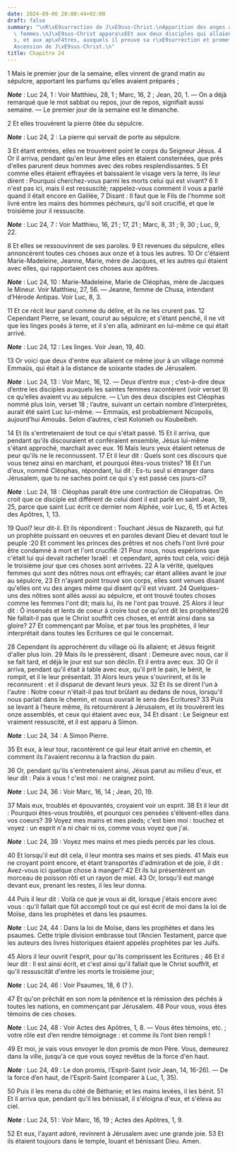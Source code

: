 ```yaml
---
date: 2024-09-06 20:00:44+02:00
draft: false
summary: "\nR\xE9surrection de J\xE9sus-Christ.\nApparition des anges aux saintes\
  \ femmes.\nJ\xE9sus-Christ appara\xEEt aux deux disciples qui allaient \xE0 Emma\xFC\
  s, et aux ap\xF4tres, auxquels il prouve sa r\xE9surrection et promet le Saint-Esprit.\n\
  Ascension de J\xE9sus-Christ.\n"
title: Chapitre 24
---
```





1 Mais le premier jour de la semaine, elles vinrent de grand matin au sépulcre, apportant les parfums qu'elles avaient préparés ;

***Note*** :  Luc 24, 1 : Voir Matthieu, 28, 1 ; Marc, 16, 2 ; Jean, 20, 1. ― On a déjà remarqué que le mot sabbat ou repos, jour de repos, signifiait aussi semaine. ― Le premier jour de la semaine est le dimanche.

2 Et elles trouvèrent la pierre ôtée du sépulcre.

***Note*** :  Luc 24, 2 : La pierre qui servait de porte au sépulcre.

3 Et étant entrées, elles ne trouvèrent point le corps du Seigneur Jésus. 4 Or il arriva, pendant qu'en leur âme elles en étaient consternées, que près d'elles parurent deux hommes avec des robes resplendissantes. 5 Et comme elles étaient effrayées et baissaient le visage vers la terre, ils leur dirent : Pourquoi cherchez-vous parmi les morts celui qui est vivant? 6 Il n'est pas ici, mais il est ressuscité; rappelez-vous comment il vous a parlé quand il était encore en Galilée, 7 Disant : Il faut que le Fils de l'homme soit livré entre les mains des hommes pécheurs, qu'il soit crucifié, et que le troisième jour il ressuscite.

***Note*** :  Luc 24, 7 : Voir Matthieu, 16, 21 ; 17, 21 ; Marc, 8, 31 ; 9, 30 ; Luc, 9, 22.

8 Et elles se ressouvinrent de ses paroles. 9 Et revenues du sépulcre, elles annoncèrent toutes ces choses aux onze et à tous les autres. 10 Or c'étaient Marie-Madeleine, Jeanne, Marie, mère de Jacques, et les autres qui étaient avec elles, qui rapportaient ces choses aux apôtres.

***Note*** :  Luc 24, 10 : Marie-Madeleine, Marie de Cléophas, mère de Jacques le Mineur. Voir Matthieu, 27, 56. ― Jeanne, femme de Chusa, intendant d’Hérode Antipas. Voir Luc, 8, 3.

11 Et ce récit leur parut comme du délire, et ils ne les crurent pas. 12 Cependant Pierre, se levant, courut au sépulcre; et s'étant penché, il ne vit que les linges posés à terre, et il s'en alla, admirant en lui-même ce qui était arrivé.

***Note*** :  Luc 24, 12 : Les linges. Voir Jean, 19, 40.


13 Or voici que deux d'entre eux allaient ce même jour à un village nommé Emmaüs, qui était à la distance de soixante stades de Jérusalem.

***Note*** :  Luc 24, 13 : Voir Marc, 16, 12. ― Deux d’entre eux ; c’est-à-dire deux d’entre les disciples auxquels les saintes femmes racontèrent (voir verset 9) ce qu’elles avaient vu au sépulcre. ― L’un des deux disciples est Cléophas nommé plus loin, verset 18 ; l’autre, suivant un certain nombre d’interprètes, aurait été saint Luc lui-même. ― Emmaüs, est probablement Nicopolis, aujourd’hui Amouâs. Selon d’autres, c’est Kolonieh ou Koubeibeh.

14 Et ils s'entretenaient de tout ce qui s'était passé. 15 Et il arriva, que pendant qu'ils discouraient et conféraient ensemble, Jésus lui-même s'étant approché, marchait avec eux. 16 Mais leurs yeux étaient retenus de peur qu'ils ne le reconnussent. 17 Et il leur dit : Quels sont ces discours que vous tenez ainsi en marchant, et pourquoi êtes-vous tristes? 18 Et l'un d'eux, nommé Cléophas, répondant, lui dit : Es-tu seul si étranger dans Jérusalem, que tu ne saches point ce qui s'y est passé ces jours-ci?

***Note*** :  Luc 24, 18 : Cléophas paraît être une contraction de Cléopatras. On croit que ce disciple est différent de celui dont il est parlé en saint Jean, 19, 25, parce que saint Luc écrit ce dernier nom Alphée, voir Luc, 6, 15 et Actes des Apôtres, 1, 13.

19 Quoi? leur dit-il. Et ils répondirent : Touchant Jésus de Nazareth, qui fut un prophète puissant en oeuvres et en paroles devant Dieu et devant tout le peuple :20 Et comment les princes des prêtres et nos chefs l'ont livré pour être condamné à mort et l'ont crucifié :21 Pour nous, nous espérions que c'était lui qui devait racheter Israël : et cependant, après tout cela, voici déjà le troisième jour que ces choses sont arrivées. 22 A la vérité, quelques femmes qui sont des nôtres nous ont effrayés; car étant allées avant le jour au sépulcre, 23 Et n'ayant point trouvé son corps, elles sont venues disant qu'elles ont vu des anges même qui disent qu'il est vivant. 24 Quelques-uns des nôtres sont allés aussi au sépulcre, et ont trouvé toutes choses comme les femmes l'ont dit; mais lui, ils ne l'ont pas trouvé. 25 Alors il leur dit : Ô insensés et lents de coeur à croire tout ce qu'ont dit les prophètes!26 Ne fallait-il pas que le Christ souffrît ces choses, et entrât ainsi dans sa gloire? 27 Et commençant par Moïse,
et par tous les prophètes, il leur interprétait dans toutes les Ecritures ce qui le concernait.


28 Cependant ils approchèrent du village où ils allaient; et Jésus feignit d'aller plus loin. 29 Mais ils le pressèrent, disant : Demeure avec nous, car il se fait tard, et déjà le jour est sur son déclin. Et il entra avec eux. 30 Or il arriva, pendant qu'il était à table avec eux, qu'il prit le pain, le bénit, le rompit, et il le leur présentait. 31 Alors leurs yeux s'ouvrirent, et ils le reconnurent : et il disparut de devant leurs yeux. 32 Et ils se dirent l'un à l'autre : Notre coeur n'était-il pas tout brûlant au dedans de nous, lorsqu'il nous parlait dans le chemin, et nous ouvrait le sens des Ecritures? 33 Puis se levant à l'heure même, ils retournèrent à Jérusalem, et ils trouvèrent les onze assemblés, et ceux qui étaient avec eux, 34 Et disant : Le Seigneur est vraiment ressuscité, et il est apparu à Simon.

***Note*** :  Luc 24, 34 : A Simon Pierre.

35 Et eux, à leur tour, racontèrent ce qui leur était arrivé en chemin, et comment ils l'avaient reconnu à la fraction du pain.


36 Or, pendant qu'ils s'entretenaient ainsi, Jésus parut au milieu d'eux, et leur dit : Paix à vous ! c'est moi : ne craignez point.

***Note*** :  Luc 24, 36 : Voir Marc, 16, 14 ; Jean, 20, 19.

37 Mais eux, troublés et épouvantés, croyaient voir un esprit. 38 Et il leur dit : Pourquoi êtes-vous troublés, et pourquoi ces pensées s'élèvent-elles dans vos coeurs? 39 Voyez mes mains et mes pieds; c'est bien moi : touchez et voyez : un esprit n'a ni chair ni os, comme vous voyez que j'ai.

***Note*** :  Luc 24, 39 : Voyez mes mains et mes pieds percés par les clous.

40 Et lorsqu'il eut dit cela, il leur montra ses mains et ses pieds. 41 Mais eux ne croyant point encore, et étant transportés d'admiration et de joie, il dit : Avez-vous ici quelque chose à manger? 42 Et ils lui présentèrent un morceau de poisson rôti et un rayon de miel. 43 Or, lorsqu'il eut mangé devant eux, prenant les restes, il les leur donna.


44 Puis il leur dit : Voilà ce que je vous ai dit, lorsque j'étais encore avec vous : qu'il fallait que fût accompli tout ce qui est écrit de moi dans la loi de Moïse, dans les prophètes et dans les psaumes.

***Note*** :  Luc 24, 44 : Dans la loi de Moïse, dans les prophètes et dans les psaumes. Cette triple division embrasse tout l’Ancien Testament, parce que les auteurs des livres historiques étaient appelés prophètes par les Juifs.

45 Alors il leur ouvrit l'esprit, pour qu'ils comprissent les Ecritures ; 46 Et il leur dit : Il est ainsi écrit, et c'est ainsi qu'il fallait que le Christ souffrît, et qu'il ressuscitât d'entre les morts le troisième jour;

***Note*** :  Luc 24, 46 : Voir Psaumes, 18, 6 (? ).

47 Et qu'on prêchât en son nom la pénitence et la rémission des péchés à toutes les nations, en commençant par Jérusalem. 48 Pour vous, vous êtes témoins de ces choses.

***Note*** :  Luc 24, 48 : Voir Actes des Apôtres, 1, 8. ― Vous êtes témoins, etc. ; votre rôle est d’en rendre témoignage : et comme ils l’ont bien rempli !

49 Et moi, je vais vous envoyer le don promis de mon Père. Vous, demeurez dans la ville, jusqu'à ce que vous soyez revêtus de la force d'en haut.

***Note*** :  Luc 24, 49 : Le don promis, l’Esprit-Saint (voir Jean, 14, 16-26). ― De la force d’en haut, de l’Esprit-Saint (comparer à Luc, 1, 35).


50 Puis il les mena du côté de Béthanie; et les mains levées, il les bénit. 51 Et il arriva que, pendant qu'il les bénissait, il s'éloigna d'eux, et s'éleva au ciel.

***Note*** :  Luc 24, 51 : Voir Marc, 16, 19 ; Actes des Apôtres, 1, 9.

52 Et eux, l'ayant adoré, revinrent à Jérusalem avec une grande joie. 53 Et ils étaient toujours dans le temple, louant et bénissant Dieu. Amen.
